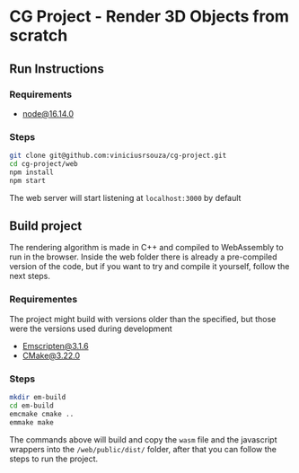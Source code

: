 # CG Project - Render 3D Objects from scratch

## Run Instructions

### Requirements

- node@16.14.0

### Steps

```bash
git clone git@github.com:viniciusrsouza/cg-project.git
cd cg-project/web
npm install
npm start
```

The web server will start listening at `localhost:3000` by default

## Build project

The rendering algorithm is made in C++ and compiled to WebAssembly to run in the browser. Inside the web folder there is already a pre-compiled version of the code, but if you want to try and compile it yourself, follow the next steps.

### Requirementes

The project might build with versions older than the specified, but those were the versions used during development

- [Emscripten@3.1.6](https://emscripten.org)
- [CMake@3.22.0](https://cmake.org)

### Steps

```bash
mkdir em-build
cd em-build
emcmake cmake ..
emmake make
```

The commands above will build and copy the `wasm` file and the javascript wrappers into the `/web/public/dist/` folder, after that you can follow the steps to run the project.
